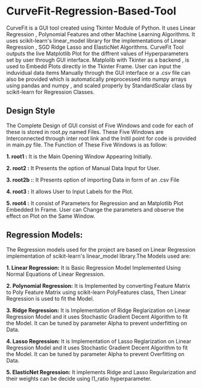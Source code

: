 # CurveFit-Regression-Based-Tool
CurveFit is a GUI tool created using Tkinter Module of Python. It uses Linear Regression , Polynomial Features and other Machine Learning Algorithms. It uses scikit-learn's linear_model library for the implementations of Linear Regression , SGD Ridge Lasso and ElasticNet Algorithms. CurveFit Tool outputs the live Matplotlib Plot for the diffrent values of Hyperparameters set by user through GUI interface. Matplolib with Tkinter as a backend , is used to Embedd Plots directly in the Tkinter Frame. User can input the induvidual data items Manually through the GUI interface or a .csv file can also be provided which is automatically preprocessed into numpy arrays using pandas and numpy , and scaled properly by StandardScalar class by scikit-learn for Regression Classes.

## Design Style
The Complete Design of GUI consist of Five Windows and code for each of these is stored in root<window code>.py named Files.
These Five Windows are Interconnected through inter root link and the Initil point for code is provided in main.py file.
The Function of These Five Windows is as follow:
  
**1. root1 :** It is the Main Opening Window Appearing Initially.

**2. root2 :** It Presents the option of Manual Data Input for User.

**3. root2b :**: It Presents option of importing Data in form of an .csv File

**4. root3 :** It allows User to Input Labels for the Plot.

**5. root4 :** It consist of Parameters for Regression and an Matplotlib Plot Embedded In Frame. User can Change the parameters and 
observe the effect on Plot on the Same Window.

## Regression Models:
The Regression models used for the project are based on Linear Regression implementation of scikit-learn's linear_model library.The Models used are:

**1. Linear Regression:** It is Basic Regression Model Implemented Using Normal Equations of Linear Regression.

**2. Polynomial Regression:** It is Implemented by converting Feature Matrix to Poly Feature Matrix using scikit-learn PolyFeatures class, Then Linear Regression is used to fit the Model.

**3. Ridge Regression:** It is Implementation of Ridge Reglarization on Linear Regression Model and it uses Stochastic Gradient Decent Algorithm to fit the Model. It can be tuned by parameter Alpha to prevent underfitting on Data.

**4. Lasso Regression:** It is Implementation of Lasso Reglarization on Linear Regression Model and it uses Stochastic Gradient Decent Algorithm to fit the Model. It can be tuned by parameter Alpha to prevent Overfitting on Data.

**5. ElasticNet Regression:** It implements Ridge and Lasso Regularization and their weights can be decide using l1_ratio hyperparameter.
